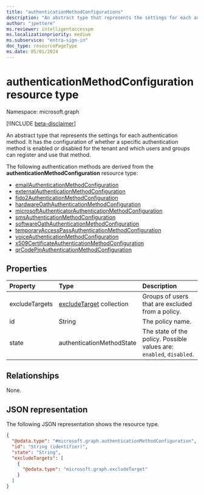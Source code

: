 ```yaml
---
title: "authenticationMethodConfigurations"
description: "An abstract type that represents the settings for each authentication method."
author: "jpettere"
ms.reviewer: intelligentaccesspm
ms.localizationpriority: medium
ms.subservice: "entra-sign-in"
doc_type: resourcePageType
ms.date: 05/01/2024
---
```


# authenticationMethodConfiguration resource type
Namespace: microsoft.graph

[!INCLUDE [beta-disclaimer](../../includes/beta-disclaimer.md)]

An abstract type that represents the settings for each authentication method. It has the configuration of whether a specific authentication method is enabled or disabled for the tenant and which users and groups can register and use that method.

The following authentication methods are derived from the **authenticationMethodConfiguration** resource type:
+ [emailAuthenticationMethodConfiguration](emailauthenticationmethodconfiguration.md)
+ [externalAuthenticationMethodConfiguration](externalauthenticationmethodconfiguration.md)
+ [fido2AuthenticationMethodConfiguration](fido2authenticationmethodconfiguration.md)
+ [hardwareOathAuthenticationMethodConfiguration](hardwareoathauthenticationmethodconfiguration.md)
+ [microsoftAuthenticatorAuthenticationMethodConfiguration](microsoftauthenticatorauthenticationmethodconfiguration.md)
+ [smsAuthenticationMethodConfiguration](smsauthenticationmethodconfiguration.md)
+ [softwareOathAuthenticationMethodConfiguration](softwareoathauthenticationmethodconfiguration.md)
+ [temporaryAccessPassAuthenticationMethodConfiguration](temporaryaccesspassauthenticationmethodconfiguration.md)
+ [voiceAuthenticationMethodConfiguration](voiceauthenticationmethodconfiguration.md)
+ [x509CertificateAuthenticationMethodConfiguration](x509certificateauthenticationmethodconfiguration.md)
+ [qrCodePinAuthenticationMethodConfiguration](qrCodePinAuthenticationMethodConfiguration.md)

## Properties
|Property|Type|Description|
|:---|:---|:---|
|excludeTargets|[excludeTarget](../resources/excludetarget.md) collection|Groups of users that are excluded from a policy.|
|id|String|The policy name.|
|state|authenticationMethodState|The state of the policy. Possible values are: `enabled`, `disabled`.|

## Relationships
None.

## JSON representation
The following JSON representation shows the resource type.
<!-- {
  "blockType": "resource",
  "keyProperty": "id",
  "@odata.type": "microsoft.graph.authenticationMethodConfiguration",
  "openType": false
}
-->
``` json
{
  "@odata.type": "#microsoft.graph.authenticationMethodConfiguration",
  "id": "String (identifier)",
  "state": "String",
  "excludeTargets": [
    {
      "@odata.type": "microsoft.graph.excludeTarget"
    }
  ]
}
```
